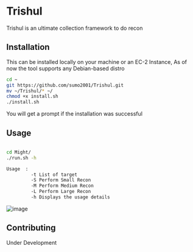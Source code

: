 # Trishul

Trishul is an ultimate collection framework to do recon

## Installation

This can be installed locally on your machine or an EC-2 Instance, As of now the tool supports any Debian-based distro

```bash
cd ~
git https://github.com/sumo2001/Trishul.git
mv ~/Trishul/* ~/
chmod +x install.sh
./install.sh

```
You will get a prompt if the installation was successful

## Usage

```bash

cd Might/
./run.sh -h

Usage  :
         -t	List of target
         -S	Perform Small Recon
         -M	Perform Medium Recon
         -L	Perform Large Recon
         -h	Displays the usage details

```
![image](https://user-images.githubusercontent.com/51809378/124331593-20243100-dbad-11eb-9bd3-b3b856a6534d.png)


## Contributing
Under Development

